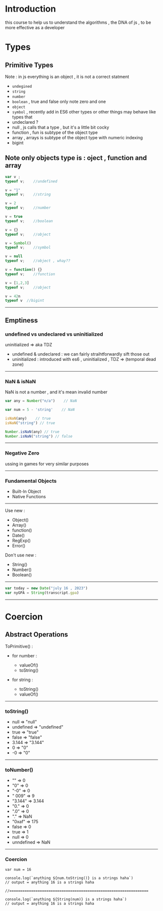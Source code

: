 # Introduction
this course to help us to understand the algorithms , the DNA of js , to be more
effective as a developer 


# Types
## Primitive Types
Note : in js everything is an object , it is not a correct statment 
- `undegined`
- `string`
- `number`
- `boolean` , true and false only note zero and one
- `object`
- `symbol` , recently add in ES6
other types or other things may behave like types that
- undeclared ?
- null , js calls that a type , but it's a little bit cocky
- function , fun is subtype of the object type
- array , arrays is subtype of the object type with numeric indexing
- bigint

**Note** only objects type is : oject , function and array 
---
```javascript
var v ;
typeof v;    //undefined

v = "1"
typeof v;    //string

v = 2
typeof v;    //number

v = true
typeof v;    //boolean

v = {}
typeof v;    //object

v = Symbol()
typeof v;    //symbol

v = null
typeof v;    //object , whay??

v = function() {}
typeof v;    //function

v = [1,2,3]
typeof v;    //object 

v = 42n
typeof v  //bigint
```
---
## Emptiness 
### undefined vs undeclared vs uninitialized
uninitialized => aka TDZ
- undefined & undeclared : we can fairly straihtforwardly sift those out
- uninitialized : introduced with es6 , uninitialized , TDZ => (temporal dead zone)
---
### NaN & isNaN

NaN is not a number , and it's mean invalid number
```javascript
var any = Number("n/a")    // NaN

var num = 5 - 'string'    // NaN

isNaN(any)    // true
isNaN("string") // true

Number.isNaN(any) // true
Number.isNaN("string") // false
```
---
### Negative Zero

ussing in games for very similar purposes 

---

### Fundamental Objects
- Built-In Object
- Native Functions

---
Use new : 
- Object()
- Array()
- function()
- Date()
- RegExp()
- Error()

Don't use new : 
- String()
- Number()
- Boolean()
---
```js
var today = new Date("july 16 , 2023")
var nyGPA = String(transcript.gpa)
```
---
# Coercion
## Abstract Operations

ToPrimitive() : 
- for number :
  - valueOf()
  - toString()

- for string :
  - toString()
  - valueOf()
---
### toString()
- null => "null"
- undefined => "undefined"
- true => "true"
- false => "false"
- 3.144 => "3.144"
- 0 => "0"
- -0 => "0"
---
### toNumber()
- "" => 0
- "0" => 0
- "-0" => 0
- " 009" => 9
- "3.144" => 3.144
- "0." => 0
- ".0" => 0
- "." => NaN
- "0xaf" => 175
- false => 0
- true => 1
- null => 0
- unndefined => NaN

---

### Coercion

```
var num = 16

console.log(`anything ${num.toString()} is a strings haha`)
// output = anything 16 is a strings haha

//================================================================

console.log(`anything ${String(num)} is a strings haha`)
// output = anything 16 is a strings haha
```
















